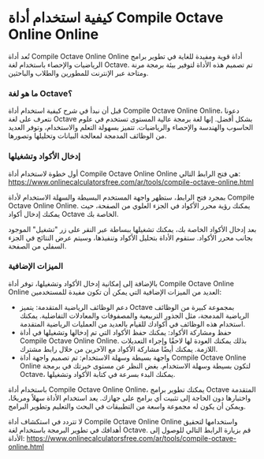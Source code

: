 كيفية استخدام أداة Compile Octave Online Online
===============================================

تُعد أداة Compile Octave Online Online أداة قوية ومفيدة للغاية في تطوير برامج الرياضيات والإحصاء باستخدام لغة Octave. تم تصميم هذه الأداة لتوفير بيئة برمجة مرنة ومتاحة عبر الإنترنت للمطورين والطلاب والباحثين.

### ما هو لغة Octave؟

قبل أن نبدأ في شرح كيفية استخدام أداة Compile Octave Online Online، دعونا نتعرف على لغة Octave بشكل أفضل. إنها لغة برمجة عالية المستوى تستخدم في علوم الحاسوب والهندسة والإحصاء والرياضيات. تتميز بسهولة التعلم والاستخدام، وتوفر العديد من الوظائف المدمجة لمعالجة البيانات وتحليلها وتصورها.

### إدخال الأكواد وتشغيلها

أول خطوة لاستخدام أداة Compile Octave Online Online هي فتح الرابط التالي: <https://www.onlinecalculatorsfree.com/ar/tools/compile-octave-online.html>

بمجرد فتح الرابط، ستظهر واجهة المستخدم البسيطة والسهلة الاستخدام لأداة Compile Octave Online Online. يمكنك رؤية محرر الأكواد في الجزء العلوي من الصفحة، حيث يمكنك إدخال أكواد Octave الخاصة بك.

بعد إدخال الأكواد الخاصة بك، يمكنك تشغيلها ببساطة عبر النقر على زر "تشغيل" الموجود بجانب محرر الأكواد. ستقوم الأداة بتحليل الأكواد وتنفيذها، وسيتم عرض النتائج في الجزء السفلي من الصفحة.

### الميزات الإضافية

بالإضافة إلى إمكانية إدخال الأكواد وتشغيلها، توفر أداة Compile Octave Online Online العديد من الميزات الإضافية التي يمكن أن تكون مفيدة للمستخدمين:

- دعم الوظائف الرياضية المتقدمة: يتميز Octave بمجموعة كبيرة من الوظائف الرياضية المدمجة، مثل الجذور التربيعية والمصفوفات والمعادلات التفاضلية. يمكنك استخدام هذه الوظائف في أكوادك للقيام بالعديد من العمليات الرياضية المتقدمة.
- حفظ ومشاركة الأكواد: يمكنك حفظ الأكواد التي تم إدخالها وتشغيلها في أداة Compile Octave Online Online. بذلك يمكنك العودة لها لاحقًا وإجراء التعديلات اللازمة. يمكنك أيضًا مشاركة الأكواد مع الآخرين من خلال رابط مشترك.
- واجهة بسيطة وسهلة الاستخدام: تم تصميم واجهة أداة Compile Octave Online Online لتكون بسيطة وسهلة الاستخدام. بغض النظر عن مستوى خبرتك في برمجة Octave، يمكنك البدء بسرعة في كتابة الأكواد وتشغيلها.

باستخدام أداة Compile Octave Online Online، يمكنك تطوير برامج Octave المتقدمة واختبارها دون الحاجة إلى تثبيت أي برامج على جهازك. يعد استخدام الأداة سهلاً ومريحًا، ويمكن أن يكون له مجموعة واسعة من التطبيقات في البحث والتعليم وتطوير البرامج.

لا تتردد في استكشاف أداة Compile Octave Online Online واستخدامها لتحقيق أهدافك في تطوير البرمجة باستخدام لغة Octave. قم بزيارة الرابط التالي للوصول إلى الأداة: <https://www.onlinecalculatorsfree.com/ar/tools/compile-octave-online.html>
